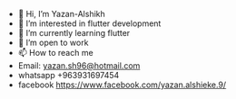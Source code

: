 - 👋 Hi, I’m Yazan-Alshikh
- 👀 I’m interested in flutter development
- 🌱 I’m currently learning flutter
- 💞️ I’m open to work 
- 📫 How to reach me 
- Email: yazan.sh96@hotmail.com
- whatsapp +963931697454
- facebook https://www.facebook.com/yazan.alshieke.9/

<!---
Yazan-Alshikh/Yazan-Alshikh is a ✨ special ✨ repository because its `README.md` (this file) appears on your GitHub profile.
You can click the Preview link to take a look at your changes.
--->
